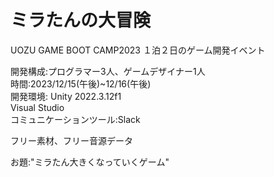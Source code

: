 # ミラたんの大冒険
UOZU GAME BOOT CAMP2023 １泊２日のゲーム開発イベント

開発構成:プログラマー3人、ゲームデザイナー1人  
時間:2023/12/15(午後)~12/16(午後)  
開発環境:
Unity 2022.3.12f1  
Visual Studio  
コミュニケーションツール:Slack

フリー素材、フリー音源データ

お題:"ミラたん大きくなっていくゲーム"  

